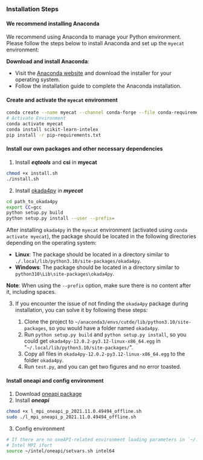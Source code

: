 ### Installation Steps

#### We recommend installing Anaconda

We recommend using Anaconda to manage your Python environment. Please follow the steps below to install Anaconda and set up the `myecat` environment:

**Download and install Anaconda**:

- Visit the [Anaconda website](https://www.anaconda.com/products/distribution) and download the installer for your operating system.
- Follow the installation guide to complete the Anaconda installation.

#### Create and activate the `myecat` environment

```bash
conda create --name myecat --channel conda-forge --file conda-requirements.txt
# Activate Environment
conda activate myecat
conda install scikit-learn-intelex
pip install -r pip-requirements.txt
```

#### Install our own packages and other necessary dependencies

1. Install ***eqtools*** and **csi** in **myecat**

```bash
chmod +x install.sh
./install.sh
```

2. Install [okada4py](https://github.com/jolivetr/okada4py) in ***myecat***

```bash
cd path_to_okada4py
export CC=gcc
python setup.py build
python setup.py install --user --prefix=
```

After installing `okada4py` in the `myecat` environment (activated using `conda activate myecat`), the package should be located in the following directories depending on the operating system:

- **Linux**: The package should be located in a directory similar to `./.local/lib/python3.10/site-packages/okada4py`.
- **Windows**: The package should be located in a directory similar to `python310\Lib\site-packages\okada4py`.

**Note**: When using the `--prefix` option, make sure there is no content after it, including spaces.

3. If you encounter the issue of not finding the `okada4py` package during installation, you can solve it by following these steps:

   1. Clone the project to `~/anaconda3/envs/cutde/lib/python3.10/site-packages`, so you would have a folder named `okada4py`.
   2. Run `python setup.py build` and `python setup.py install`, so you could get `okada4py-12.0.2-py3.12-linux-x86_64.egg` in "`~/.local/lib/python3.10/site-packages/`".
   3. Copy all files in `okada4py-12.0.2-py3.12-linux-x86_64.egg` to the folder `okada4py`.
   4. Run `test.py`, and you can get two figures and no error toasted.

#### Install oneapi and config environment

1. Download [oneapi package](https://www.intel.com/content/www/us/en/developer/tools/oneapi/mpi-library-download.html?operatingsystem=linux&mpi-linux=offline)
2. Install ***oneapi***

```bash
chmod +x l_mpi_oneapi_p_2021.11.0.49494_offline.sh
sudo ./l_mpi_oneapi_p_2021.11.0.49494_offline.sh
```

3. Config environment

```bash
# If there are no oneAPI-related environment loading parameters in `~/.bashrc`, please add them manually.
# Intel MPI ifort
source ~/intel/oneapi/setvars.sh intel64
```
